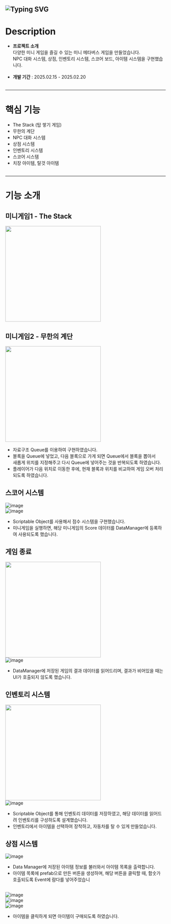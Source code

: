 ![Typing SVG](https://readme-typing-svg.demolab.com?font=Fira+Code&size=50&pause=1000&width=635&height=100&lines=MINI+METAVERSE)
---

# Description
 - **프로젝트 소개** <br>
   다양한 미니 게임을 즐길 수 있는 미니 메타버스 게임을 만들었습니다. <br>
   NPC 대화 시스템, 상점, 인벤토리 시스템, 스코어 보드, 아이템 시스템을 구현했습니다.<br><br>
 - **개발 기간** : 2025.02.15 - 2025.02.20
<br><br>

---
# 핵심 기능
- The Stack (탑 쌓기 게임)
- 무한의 계단
- NPC 대화 시스템
- 상점 시스템
- 인벤토리 시스템
- 스코어 시스템
- 치장 아이템, 탈것 아이템
<br><br>

---
# 기능 소개
## 미니게임1 - The Stack
<img src="https://github.com/user-attachments/assets/93ca7097-6169-40ea-9e04-8aee7274cf5f" width="300"> <br>

## 미니게임2 - 무한의 계단
<img src="https://github.com/user-attachments/assets/fff24eb6-2aad-486a-b341-1109b0975a9b" width="300"> <br>
- 자료구조 Queue를 이용하여 구현하였습니다. 
- 블록을 Queue에 넣었고, 다음 블록으로 가게 되면 Queue에서 블록을 뽑아서<br>
  새롭게 위치를 지정해주고 다시 Queue에 넣어주는 것을 반복되도록 하였습니다.
- 플레이어가 다음 위치로 이동한 후에, 현재 블록과 위치를 비교하여 게임 오버 처리 되도록 하였습니다.


## 스코어 시스템
![image](https://github.com/user-attachments/assets/b6060060-6572-46aa-98d5-efaea99b3d5f) <br>
![image](https://github.com/user-attachments/assets/f3fc508d-1163-47cb-ad91-14a5710235db) <br>
- Scriptable Object를 사용해서 점수 시스템을 구현했습니다.
- 미니게임을 실행하면, 해당 미니게임의 Score 데이터를 DataManager에 등록하여 사용되도록 했습니다. 


## 게임 종료
<img src="https://github.com/user-attachments/assets/6b6ec968-4695-4c66-a1a3-bf5c529c5476" width="300"> <br>
![image](https://github.com/user-attachments/assets/5acd0b6f-1c33-4347-b11e-15c3d7f146e8)<br>
- DataManager에 저장된 게임의 결과 데이터를 읽어드리며, 결과가 비어있을 때는 UI가 호출되지 않도록 했습니다.

## 인벤토리 시스템
<img src="https://github.com/user-attachments/assets/df4ae527-d289-4251-bc33-e390b359277b" width="300"> <br>
![image](https://github.com/user-attachments/assets/14e35d5f-17ca-47cd-a018-a2d67ae07fa7) <br>
- Scriptable Object를 통해 인벤토리 데이터를 저장하였고, 해당 데이터를 읽어드려 인벤토리를 구성하도록 설계했습니다.
- 인벤토리에서 아이템을 선택하여 장착하고, 자동차를 탈 수 있게 만들었습니다.

## 상점 시스템

![image](https://github.com/user-attachments/assets/76034a60-8667-4280-a3c6-4fe6b3a2ea50) <br>
- Data Manager에 저장된 아이템 정보를 불러와서 아이템 목록을 출력합니다.
- 아이템 목록에 prefab으로 만든 버튼을 생성하며, 해당 버튼을 클릭할 때, 함숫가 호출되도록 Event에 람다를 넣어주었습니
  
##
  ![image](https://github.com/user-attachments/assets/6460ac68-c33b-46d1-975f-d25cbc1ab88f) <br>
![image](https://github.com/user-attachments/assets/a46d8a9c-2d2e-49ab-8599-7721ee24e30c) <br>
![image](https://github.com/user-attachments/assets/f78fc59c-98e7-484f-a473-cf8b87e55d73) <br>
- 아이템을 클릭하게 되면 아이템이 구매되도록 하였습니다.


  

